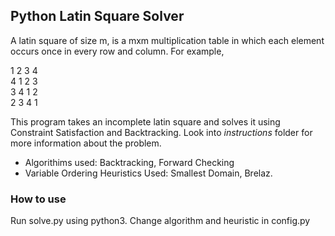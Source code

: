 ## Python Latin Square Solver

A latin square of size m, is a mxm multiplication table in which each element occurs once in every row and column. For example,

1        2       3       4  
4        1       2       3  
3        4       1       2  
2        3       4       1  


This program takes an incomplete latin square and solves it using Constraint Satisfaction and Backtracking. Look into *instructions* folder for more information about the problem. 

* Algorithims used: Backtracking, Forward Checking 
* Variable Ordering Heuristics Used: Smallest Domain, Brelaz. 

### How to use

Run solve.py using python3. Change algorithm and heuristic in config.py 
